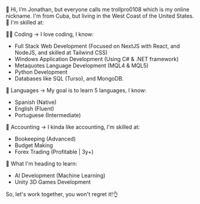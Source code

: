 👋 Hi, I’m Jonathan, but everyone calls me trollpro0108 which is my online nickname. I'm from Cuba, but living in the West Coast of the United States.
💪 I'm skilled at:

🧑‍💻 Coding -> I love coding, I know:
- Full Stack Web Development (Focused on NextJS with React, and NodeJS, and skilled at Tailwind CSS)
- Windows Application Development (Using C# & .NET framework)
- Metaquotes Language Development (MQL4 & MQL5)
- Python Development
- Databases like SQL (Turso), and MongoDB.

🙊 Languages -> My goal is to learn 5 languages, I know:
- Spanish (Native)
- English (Fluent)
- Portuguese (Intermediate)

🧾 Accounting -> I kinda like accounting, I'm skilled at:
- Bookeeping (Advanced)
- Budget Making
- Forex Trading (Profitable | 3y+)

🏫 What I'm heading to learn:
- AI Development (Machine Learning)
- Unity 3D Games Development

So, let's work together, you won't regret it!👌
